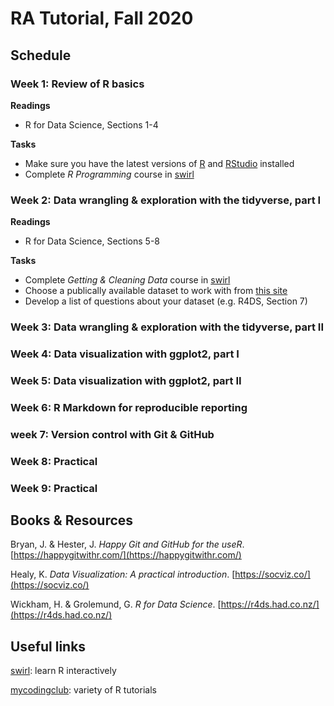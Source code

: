# RA Tutorial, Fall 2020

## Schedule

### Week 1: Review of R basics

**Readings**
- R for Data Science, Sections 1-4

**Tasks**
- Make sure you have the latest versions of [R](https://www.r-project.org/) and [RStudio](https://rstudio.com/products/rstudio/) installed
- Complete *R Programming* course in [swirl](https://swirlstats.com/students.html)

### Week 2: Data wrangling & exploration with the tidyverse, part I

**Readings**
- R for Data Science, Sections 5-8

**Tasks**
- Complete *Getting & Cleaning Data* course in [swirl](https://swirlstats.com/students.html)
- Choose a publically available dataset to work with from [this site](http://archive.ics.uci.edu/ml/datasets.php?format=&task=&att=&area=&numAtt=&numIns=&type=&sort=taskDown&view=table)
- Develop a list of questions about your dataset (e.g. R4DS, Section 7)

### Week 3: Data wrangling & exploration with the tidyverse, part II

### Week 4: Data visualization with ggplot2, part I

### Week 5: Data visualization with ggplot2, part II

### Week 6: R Markdown for reproducible reporting

### week 7: Version control with Git & GitHub

### Week 8: Practical

### Week 9: Practical

## Books & Resources

Bryan, J. & Hester, J. *Happy Git and GitHub for the useR*. [https://happygitwithr.com/](https://happygitwithr.com/)

Healy, K. *Data Visualization: A practical introduction*. [https://socviz.co/](https://socviz.co/)

Wickham, H. & Grolemund, G. *R for Data Science*. [https://r4ds.had.co.nz/](https://r4ds.had.co.nz/)

## Useful links

[swirl](https://swirlstats.com/students.html): learn R interactively

[mycodingclub](https://ourcodingclub.github.io/tutorials.html): variety of R tutorials
